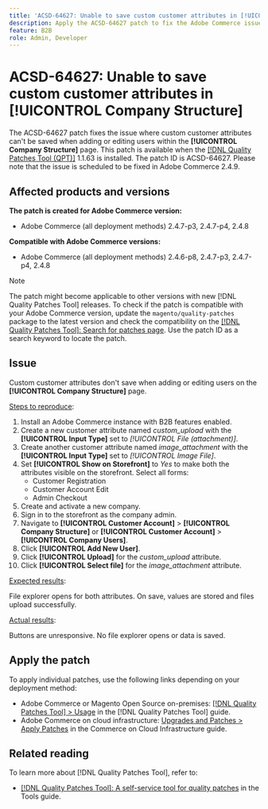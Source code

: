 ```yaml
---
title: 'ACSD-64627: Unable to save custom customer attributes in [!UICONTROL Company Structure]'
description: Apply the ACSD-64627 patch to fix the Adobe Commerce issue where custom customer attributes can't be saved when adding or editing users within [!UICONTROL Company Structure].
feature: B2B 
role: Admin, Developer
---
```


# ACSD-64627: Unable to save custom customer attributes in [!UICONTROL Company Structure]

The ACSD-64627 patch fixes the issue where custom customer attributes can't be saved when adding or editing users within the **[!UICONTROL Company Structure]** page. This patch is available when the [[!DNL Quality Patches Tool (QPT)]](/help/tools/quality-patches-tool/quality-patches-tool-to-self-serve-quality-patches.md) 1.1.63 is installed. The patch ID is ACSD-64627. Please note that the issue is scheduled to be fixed in Adobe Commerce 2.4.9.

## Affected products and versions

**The patch is created for Adobe Commerce version:**

* Adobe Commerce (all deployment methods) 2.4.7-p3, 2.4.7-p4, 2.4.8

**Compatible with Adobe Commerce versions:**

* Adobe Commerce (all deployment methods) 2.4.6-p8, 2.4.7-p3, 2.4.7-p4, 2.4.8

>[!NOTE]
>
>The patch might become applicable to other versions with new [!DNL Quality Patches Tool] releases. To check if the patch is compatible with your Adobe Commerce version, update the `magento/quality-patches` package to the latest version and check the compatibility on the [[!DNL Quality Patches Tool]: Search for patches page](https://experienceleague.adobe.com/tools/commerce-quality-patches/index.html). Use the patch ID as a search keyword to locate the patch.

## Issue

Custom customer attributes don't save when adding or editing users on the **[!UICONTROL Company Structure]** page.

<u>Steps to reproduce</u>:

1. Install an Adobe Commerce instance with B2B features enabled.
1. Create a new customer attribute named *custom_upload* with the **[!UICONTROL Input Type]** set to *[!UICONTROL File (attachment)]*.
1. Create another customer attribute named *image_attachment* with the **[!UICONTROL Input Type]** set to *[!UICONTROL Image File]*.
1. Set **[!UICONTROL Show on Storefront]** to *Yes* to make both the attributes visible on the storefront. Select all forms:
   * Customer Registration
   * Customer Account Edit
   * Admin Checkout
1. Create and activate a new company.
1. Sign in to the storefront as the company admin.
1. Navigate to **[!UICONTROL Customer Account]** > **[!UICONTROL Company Structure]** or **[!UICONTROL Customer Account]** > **[!UICONTROL Company Users]**.
1. Click **[!UICONTROL Add New User]**.
1. Click **[!UICONTROL Upload]** for the *custom_upload* attribute.
1. Click **[!UICONTROL Select file]** for the *image_attachment* attribute.

<u>Expected results</u>:

File explorer opens for both attributes. On save, values are stored and files upload successfully.

<u>Actual results</u>:

Buttons are unresponsive. No file explorer opens or data is saved.

## Apply the patch

To apply individual patches, use the following links depending on your deployment method:

* Adobe Commerce or Magento Open Source on-premises: [[!DNL Quality Patches Tool] > Usage](/help/tools/quality-patches-tool/usage.md) in the [!DNL Quality Patches Tool] guide.
* Adobe Commerce on cloud infrastructure: [Upgrades and Patches > Apply Patches](https://experienceleague.adobe.com/docs/commerce-cloud-service/user-guide/develop/upgrade/apply-patches.html) in the Commerce on Cloud Infrastructure guide.

## Related reading

To learn more about [!DNL Quality Patches Tool], refer to:

* [[!DNL Quality Patches Tool]: A self-service tool for quality patches](/help/tools/quality-patches-tool/quality-patches-tool-to-self-serve-quality-patches.md) in the Tools guide.
